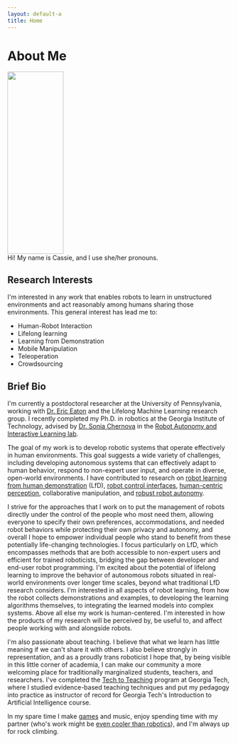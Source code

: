 ```yaml
---
layout: default-a
title: Home
---
```


# About Me

<div style="position: relative; width: 100%; padding-bottom: 81%; float: left; height: 0;">
<img src="files/cassie_kent_profile.jpg" style="width:50%; height:100%; position: absolute; left: 0; padding-bottom:25px"/>
</div>

Hi! My name is Cassie, and I use she/her pronouns.


## Research Interests

I'm interested in any work that enables robots to learn in unstructured environments and act reasonably among humans sharing those environments.  This general interest has lead me to:

- Human-Robot Interaction
- Lifelong learning
- Learning from Demonstration
- Mobile Manipulation
- Teleoperation
- Crowdsourcing

## Brief Bio

I'm currently a postdoctoral researcher at the University of Pennsylvania, working with <a href="https://www.seas.upenn.edu/~eeaton/research.html">Dr. Eric Eaton</a> and the Lifelong Machine Learning research group.  I recently completed my Ph.D. in robotics at the Georgia Institute of Technology, advised by <a href="https://www.cc.gatech.edu/~chernova/">Dr. Sonia Chernova</a> in the <a href="http://rail.gatech.edu/">Robot Autonomy and Interactive Learning lab</a>.

The goal of my work is to develop robotic systems that operate effectively in human environments.  This goal suggests a wide variety of challenges, including developing autonomous systems that can effectively adapt to human behavior, respond to non-expert user input, and operate in diverse, open-world environments.  I have contributed to research on <a href="https://corlconf.github.io/paper_351/">robot learning from human demonstration</a> (LfD), <a href="http://www.rail.gatech.edu/assets/files/ijrr2019-kent-saldanha-chernova.pdf">robot control interfaces</a>, <a href="https://arxiv.org/abs/2006.00037">human-centric perception</a>, collaborative manipulation, and <a href="https://arxiv.org/abs/2001.10386">robust robot autonomy</a>.

I strive for the approaches that I work on to put the management of robots directly under the control of the people who most need them, allowing everyone to specify their own preferences, accommodations, and needed robot behaviors while protecting their own privacy and autonomy, and overall I hope to empower individual people who stand to benefit from these potentially life-changing technologies.  I focus particularly on LfD, which encompasses methods that are both accessible to non-expert users and efficient for trained roboticists, bridging the gap between developer and end-user robot programming.  I'm excited about the potential of lifelong learning to improve the behavior of autonomous robots situated in real-world environments over longer time scales, beyond what traditional LfD research considers.  I'm interested in all aspects of robot learning, from how the robot collects demonstrations and examples, to developing the learning algorithms themselves, to integrating the learned models into complex systems.  Above all else my work is human-centered.  I'm interested in how the products of my research will be perceived by, be useful to, and affect people working with and alongside robots.

I'm also passionate about teaching.  I believe that what we learn has little meaning if we can't share it with others.  I also believe strongly in representation, and as a proudly trans roboticist I hope that, by being visible in this little corner of academia, I can make our community a more welcoming place for traditionally marginalized students, teachers, and researchers.  I've completed the <a href="https://www.ctl.gatech.edu/content/tech-teaching-0">Tech to Teaching</a> program at Georgia Tech, where I studied evidence-based teaching techniques and put my pedagogy into practice as instructor of record for Georgia Tech's Introduction to Artificial Intelligence course.

In my spare time I make <a href="https://dekent.itch.io/">games</a> and music, enjoy spending time with my partner (who's work might be <a href="https://laramartin.net/">even cooler than robotics</a>), and I'm always up for rock climbing.
